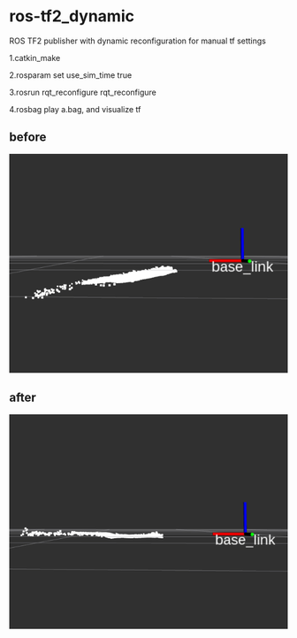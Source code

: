 # ros-tf2_dynamic
ROS TF2 publisher with dynamic reconfiguration for manual tf settings

1.catkin_make

2.rosparam set use_sim_time true

3.rosrun rqt_reconfigure rqt_reconfigure

4.rosbag play a.bag, and visualize tf

## before

![](image/before.png)


## after

![](image/after.png)
